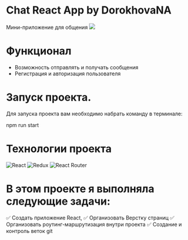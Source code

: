 # Chat React App by DorokhovaNA

Мини-приложение для общения
![](../main/files/Screenshot_18.png)

# Функционал

+ Возможность отправлять и получать сообщения
+ Регистрация и авторизация пользователя

# Запуск проекта.
Для запуска проекта вам необходимо набрать команду в терминале:

npm run start

# Технологии проекта
![React](https://img.shields.io/badge/REACT-000?style=for-the-badge&logo=REACT)
![Redux](https://img.shields.io/badge/REDUX-000?style=for-the-badge&logo=Redux&logoColor=violet)
![React Router](https://img.shields.io/badge/ReactRouter-000?style=for-the-badge&logo=ReactRouter&logoColor=yellow)
# В этом проекте я выполняла следующие задачи:
✅ Создать приложение React,
✅ Организовать Верстку страниц
✅ Организовать роутинг-маршрутизация внутри проекта
✅ Создание и контроль веток git


